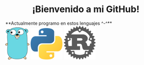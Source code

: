 <h1 align=center>¡Bienvenido a mi GitHub!</h1>
**Actualmente programo en estos lenguajes ^-^**
</br>
<img src="https://raw.githubusercontent.com/nezu-lab/nezu-lab/main/golang.png" alt="Go" width="75">
<img src="https://raw.githubusercontent.com/nezu-lab/nezu-lab/main/python.png" alt="Python" width="100">
<img src="https://raw.githubusercontent.com/nezu-lab/nezu-lab/main/rust.png" alt="Rust" width="100">
